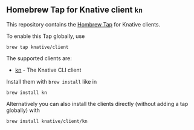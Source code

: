 ## Homebrew Tap for Knative client `kn`

This repository contains the [Hombrew Tap](https://docs.brew.sh/Taps) for Knative clients.

To enable this Tap globally, use

```
brew tap knative/client
```

The supported clients are:

* [kn](https://github.com/knative/client) - The Knative CLI client


Install them with `brew install` like in

```
brew install kn
```

Alternatively you can also install the clients directly (without adding a tap globally) with

```
brew install knative/client/kn
```
